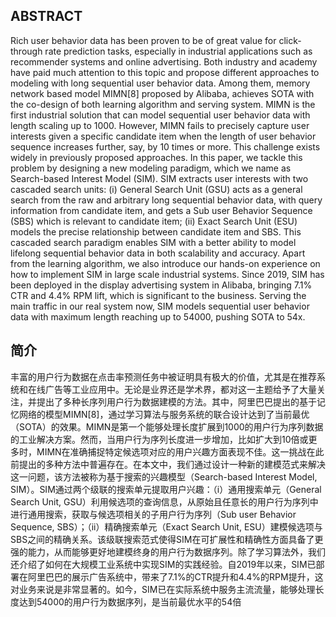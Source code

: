 ## ABSTRACT
Rich user behavior data has been proven to be of great value for click-through rate prediction tasks, especially in industrial applications such as recommender systems and online advertising. Both industry and academy have paid much attention to this topic and propose different approaches to modeling with long sequential user behavior data. Among them, memory network based model MIMN[8] proposed by Alibaba, achieves SOTA with the co-design of both learning algorithm and serving system. MIMN is the first industrial solution that can model sequential user behavior data with length scaling up to 1000. However, MIMN fails to precisely capture user interests given a specific candidate item when the length of user behavior sequence increases further, say, by 10 times or more. This challenge exists widely in previously proposed approaches. In this paper, we tackle this problem by designing a new modeling paradigm, which we name as Search-based Interest Model (SIM). SIM extracts user interests with two cascaded search units: (i) General Search Unit (GSU) acts as a general search from the raw and arbitrary long sequential behavior data, with query information from candidate item, and gets a Sub user Behavior Sequence (SBS) which is relevant to candidate item; (ii) Exact Search Unit (ESU) models the precise relationship between candidate item and SBS. This cascaded search paradigm enables SIM with a better ability to model lifelong sequential behavior data in both scalability and accuracy. Apart from the learning algorithm, we also introduce our hands-on experience on how to implement SIM in large scale industrial systems. Since 2019, SIM has been deployed in the display advertising system in Alibaba, bringing 7.1% CTR and 4.4% RPM lift, which is significant to the business. Serving the main traffic in our real system now, SIM models sequential user behavior data with maximum length reaching up to 54000, pushing SOTA to 54x.

## 简介
丰富的用户行为数据在点击率预测任务中被证明具有极大的价值，尤其是在推荐系统和在线广告等工业应用中。无论是业界还是学术界，都对这一主题给予了大量关注，并提出了多种长序列用户行为数据建模的方法。其中，阿里巴巴提出的基于记忆网络的模型MIMN[8]，通过学习算法与服务系统的联合设计达到了当前最优（SOTA）的效果。MIMN是第一个能够处理长度扩展到1000的用户行为序列数据的工业解决方案。然而，当用户行为序列长度进一步增加，比如扩大到10倍或更多时，MIMN在准确捕捉特定候选项对应的用户兴趣方面表现不佳。这一挑战在此前提出的多种方法中普遍存在。在本文中，我们通过设计一种新的建模范式来解决这一问题，该方法被称为基于搜索的兴趣模型（Search-based Interest Model, SIM）。SIM通过两个级联的搜索单元提取用户兴趣：（i）通用搜索单元（General Search Unit, GSU）利用候选项的查询信息，从原始且任意长的用户行为序列中进行通用搜索，获取与候选项相关的子用户行为序列（Sub user Behavior Sequence, SBS）；（ii）精确搜索单元（Exact Search Unit, ESU）建模候选项与SBS之间的精确关系。该级联搜索范式使得SIM在可扩展性和精确性方面具备了更强的能力，从而能够更好地建模终身的用户行为数据序列。除了学习算法外，我们还介绍了如何在大规模工业系统中实现SIM的实践经验。自2019年以来，SIM已部署在阿里巴巴的展示广告系统中，带来了7.1%的CTR提升和4.4%的RPM提升，这对业务来说是非常显著的。如今，SIM已在实际系统中服务主流流量，能够处理长度达到54000的用户行为数据序列，是当前最优水平的54倍
